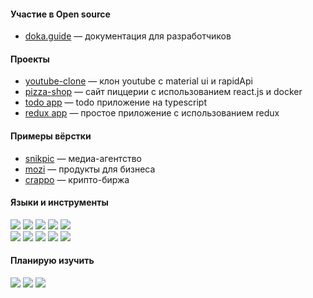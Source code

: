 #### Участие в Open source 
* [doka.guide](https://doka.guide/people/kalpovskii/) — документация для разработчиков
#### Проекты
* [youtube-clone](https://github.com/kalpovskii/youtube-clone) — клон youtube с material ui и rapidApi
* [pizza-shop](https://github.com/kalpovskii/pizza-react) — сайт пиццерии с использованием react.js и docker
* [todo app](https://github.com/kalpovskii/todo-ts) — todo приложение на typescript
* [redux app](https://github.com/kalpovskii/basic-redux) — простое приложение с использованием redux
#### Примеры вёрстки
* [snikpic](https://github.com/kalpovskii/snikpic) — медиа-агентство
* [mozi](https://github.com/kalpovskii/mozi) — продукты для бизнеса
* [crappo](https://github.com/kalpovskii/crappo) — крипто-биржа 

#### Языки и инструменты
![](https://img.shields.io/badge/-javascript-black?style=flat-square&logo=javascript)
![](https://img.shields.io/badge/-react-black?style=flat-square&logo=react)
![](https://img.shields.io/badge/-laravel-black?style=flat-square&logo=laravel)
![](https://img.shields.io/badge/-git-black?style=flat-square&logo=git)
![](https://img.shields.io/badge/-sass-black?style=flat-square&logo=sass)<br>
![](https://img.shields.io/badge/-redux-black?style=flat-square&logo=redux)
![](https://img.shields.io/badge/-postman-black?style=flat-square&logo=postman)
![](https://img.shields.io/badge/-docker-black?style=flat-square&logo=docker)
![](https://img.shields.io/badge/-ubuntu-black?style=flat-square&logo=ubuntu)
![](https://img.shields.io/badge/-gulp-black?style=flat-square&logo=gulp)
#### Планирую изучить
![](https://img.shields.io/badge/-typescript-black?style=flat-square&logo=typescript)
![](https://img.shields.io/badge/-node.js-black?style=flat-square&logo=node.js)
![](https://img.shields.io/badge/-jest-black?style=flat-square&logo=jest)
